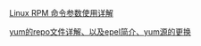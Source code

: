 [Linux RPM 命令参数使用详解](https://www.cnblogs.com/LiuQizhong/p/11796926.html)

[yum的repo文件详解、以及epel简介、yum源的更换](https://www.cnblogs.com/nineep/p/6795692.html)